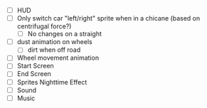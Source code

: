 * [ ] HUD
* [ ] Only switch car "left/right" sprite when in a chicane (based on centrifugal force?)
  * [ ] No changes on a straight
* [ ] dust animation on wheels
  * [ ] dirt when off road
* [ ] Wheel movement animation
* [ ] Start Screen
* [ ] End Screen
* [ ] Sprites Nighttime Effect
* [ ] Sound
* [ ] Music